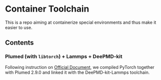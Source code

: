 # Container Toolchain

This is a repo aiming at containerize special environments and thus make it easier to use.

## Contents

### Plumed (with `libtorch`) + Lammps + DeePMD-kit

Following instruction on [Official Document](https://www.plumed.org/doc-master/user-doc/html/_p_y_t_o_r_c_h.html), we compiled PyTorch together with Plumed 2.9.0 and linked it with the DeePMD-kit-Lammps toolchain.
